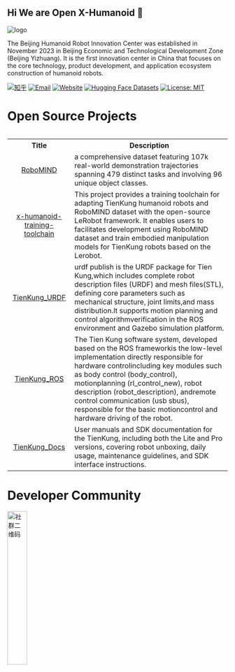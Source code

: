 ## Hi We are Open X-Humanoid 👋
![logo](https://github.com/user-attachments/assets/b2f25122-fcd6-4ad6-98e1-717595ab8e5a)

The Beijing Humanoid Robot Innovation Center was established in November 2023 in Beijing Economic and Technological Development Zone (Beijing Yizhuang). It is the first innovation center in China that focuses on the core technology, product development, and application ecosystem construction of humanoid robots.

[![知乎](https://img.shields.io/badge/知乎-主页-blue?logo=zhihu&logoColor=white)](https://www.zhihu.com/people/85-97-42-12)
[![Email](https://img.shields.io/badge/Email-x--humanoid-red?logo=gmail&logoColor=white)](mailto:github@x-humanoid.com)
[![Website](https://img.shields.io/badge/Website-OpenSource-green?logo=internet-explorer&logoColor=white)](https://opensource.x-humanoid-cloud.com/)
[![Hugging Face Datasets](https://img.shields.io/badge/Hugging%20Face-Datasets-yellow)](https://huggingface.co/datasets/x-humanoid-robomind/RoboMIND)
[![License: MIT](https://img.shields.io/badge/License-MIT-blue)](https://opensource.org/licenses/MIT)

# Open Source Projects
<table><tbody>

<table class="table table-striped table-bordered table-vcenter"/>
    <tbody>
    <tr><th> Title </th> <th>Description</th>
    <tr>
       <td align="center" > <a href="https://github.com/x-humanoid-robomind/x-humanoid-robomind.github.io">RoboMIND</a></td>
        <td>  a comprehensive dataset featuring 107k real-world demonstration trajectories spanning 479 distinct tasks and involving 96 unique object classes.<br></a></td>
     <tr>
         <td align="center" > <a href="https://github.com/x-humanoid-robomind/x-humanoid-training-toolchain">x-humanoid-training-toolchain</a></td>
        <td>This project provides a training toolchain for adapting TienKung humanoid robots and RoboMIND dataset with the open-source LeRobot framework. It enables users to facilitates development using RoboMIND dataset and train embodied manipulation models for TienKung robots based on the Lerobot.<br></a></td>
    </tr>
    <tr>
         <td align="center" > <a href="https://github.com/x-humanoid-robomind/TienKung_URDF">TienKung_URDF</a></td>
        <td>urdf publish is the URDF package for Tien Kung,which includes complete robot description files (URDF) and mesh files(STL), defining core parameters such as mechanical structure, joint limits,and mass distribution.lt supports motion planning and control algorithmverification in the ROS environment and Gazebo simulation platform.<br></a></td>
    </tr>
     <tr>
          <td align="center" > <a href="https://github.com/x-humanoid-robomind/TienKung_ROS">TienKung_ROS</a></td>
        <td>The Tien Kung software system, developed based on the ROS frameworkis the low-level implementation directly responsible for hardware controlincluding key modules such as body control (body_control), motionplanning (rl_control_new), robot description (robot_description), andremote control communication (usb sbus), responsible for the basic motioncontrol and hardware driving of the robot.<br></a></td>
    </tr>
    <tr>
          <td align="center" > <a href="https://github.com/x-humanoid-robomind/TienKung_Docs">TienKung_Docs</a></td>
        <td> User manuals and SDK documentation for the TienKung, including both the Lite and Pro versions, covering robot unboxing, daily usage, maintenance guidelines, and SDK interface instructions.<br></a></td>
    </tr>
    </tr>
    </tbody>
</table>


# Developer Community
<img src="https://github.com/user-attachments/assets/c0d963ca-f47c-49d5-8ebd-33a14ec0e6e6" alt="社群二维码" border=0 width=30%>
